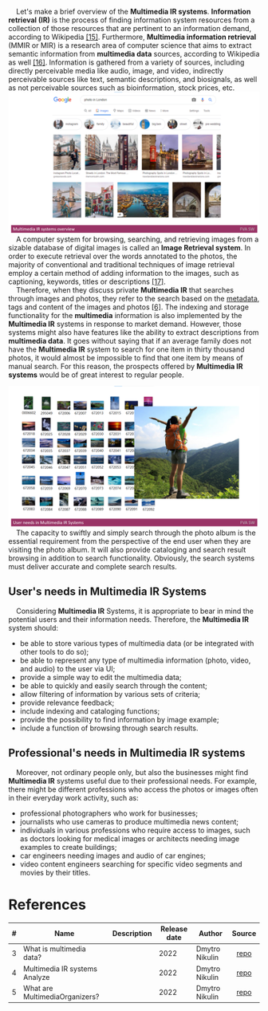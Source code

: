 &nbsp;&nbsp;&nbsp; Let's make a brief overview of the **Multimedia IR systems**.
**Information retrieval (IR)** is the process of finding information system resources from a collection of those resources that are pertinent to an information demand, according to Wikipedia [[15]](./REFERENCES.md). 
Furthermore, **Multimedia information retrieval** (MMIR or MIR) is a research area of computer science that aims to extract semantic information from **multimedia data** sources, according to Wikipedia as well [[16]](./REFERENCES.md). 
Information is gathered from a variety of sources, including directly perceivable media like audio, image, and video, indirectly perceivable sources like text, semantic descriptions, and biosignals, as well as not perceivable sources such as bioinformation, stock prices, etc.
<img src="Images/MultimediaIRsystemsoverview.png" alt="MultimediaIRsystemsoverview.png"/>
&nbsp;&nbsp;&nbsp; A computer system for browsing, searching, and retrieving images from a sizable database of digital images is called an **Image Retrieval system**. 
In order to execute retrieval over the words annotated to the photos, the majority of conventional and traditional techniques of image retrieval employ a certain method of adding information to the images, such as captioning, keywords, titles or descriptions [[17]](./REFERENCES.md).
</br>
&nbsp;&nbsp;&nbsp; Therefore, when they discuss private **Multimedia IR** that searches through images and photos, they refer to the search based on the [metadata](https://en.wikipedia.org/wiki/Metadata), tags and content of the images and photos [[6]](./REFERENCES.md). 
The indexing and storage functionality for the **multimedia** information is also implemented by the **Multimedia IR** systems in response to market demand.
However, those systems might also have features like the ability to extract descriptions from **multimedia data**.
It goes without saying that if an average family does not have the **Multimedia IR** system to search for one item in thirty thousand photos, it would almost be impossible to find that one item by means of manual search. 
For this reason, the prospects offered by **Multimedia IR systems** would be of great interest to regular people.

<img src="Images/UserneedsinMultimediaIRSystems.png" alt="UserneedsinMultimediaIRSystems.png"/>
&nbsp;&nbsp;&nbsp; The capacity to swiftly and simply search through the photo album is the essential requirement from the perspective of the end user when they are visiting the photo album.
It will also provide cataloging and search result browsing in addition to search functionality. 
Obviously, the search systems must deliver accurate and complete search results. 

## User's needs in Multimedia IR Systems
&nbsp;&nbsp;&nbsp; Considering **Multimedia IR** Systems, it is appropriate to bear in mind the potential users and their information needs. 
Therefore, the **Multimedia IR** system should:

* be able to store various types of multimedia data (or be integrated with other tools to do so); 
* be able to represent any type of multimedia information (photo, video, and audio) to the user via UI; 
* provide a simple way to edit the multimedia data;
* be able to quickly and easily search through the content;
* allow filtering of information by various sets of criteria;
* provide relevance feedback;
* include indexing and cataloging functions;
* provide the possibility to find information by image example;
* include a function of browsing through search results. 

## Professional's needs in Multimedia IR systems
&nbsp;&nbsp;&nbsp; Moreover, not ordinary people only, but also the businesses might find **Multimedia IR** systems useful due to their professional needs.
For example, there might be different professions who access the photos or images often in their everyday work activity, such as:

* professional photographers who work for businesses; 
* journalists who use cameras to produce multimedia news content; 
* individuals in various professions who require access to images, such as doctors looking for medical images or architects needing image examples to create buildings; 
* car engineers needing images and audio of car engines;
* video content engineers searching for specific video segments and movies by their titles.

# References
| # | Name                 | Description           | Release date           |  Author                 | Source        |
| - | ---------------------|---------------------- |----------------------- | ----------------------- |:-------------:|
| 3 | What is multimedia data?|                    | 2022                   | Dmytro Nikulin | [repo](./MultimediaData.md.md) |
| 4 | Multimedia IR systems Analyze|               | 2022                   | Dmytro Nikulin | [repo](./MultimediaIRSystemsAnalyze.md) |
| 5 | What are MultimediaOrganizers?|              | 2022                   | Dmytro Nikulin | [repo](./MultimediaOrganizers.md)|